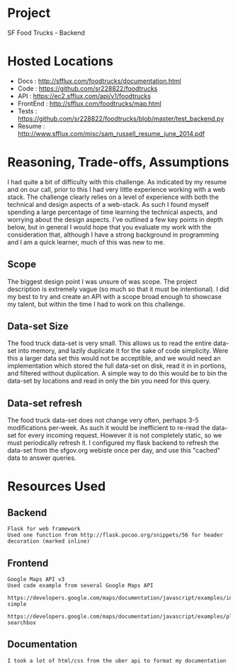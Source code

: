 Project
==============
SF Food Trucks - Backend

Hosted Locations
==============
* Docs     : http://sfflux.com/foodtrucks/documentation.html
* Code     : https://github.com/sr228822/foodtrucks
* API      : https://ec2.sfflux.com/api/v1/foodtrucks
* FrontEnd : http://sfflux.com/foodtrucks/map.html
* Tests    : https://github.com/sr228822/foodtrucks/blob/master/test_backend.py
* Resume   : http://www.sfflux.com/misc/sam_russell_resume_june_2014.pdf

Reasoning, Trade-offs, Assumptions
==============
I had quite a bit of difficulty with this challenge.  As indicated by my resume and on our call, prior to this I had very little experience working with a web stack.  The challenge clearly relies on a level of experience with both the technical and design aspects of a web-stack.  As such I found myself spending a large percentage of time learning the technical aspects, and worrying about the design aspects.  I've outlined a few key points in depth below, but in general I would hope that you evaluate my work with the consideration that, although I have a strong background in programming and I am a quick learner, much of this was new to me.

## Scope
The biggest design point I was unsure of was scope.  The project description is extremely vague (so much so that it must be intentional).  I did my best to try and create an API with a scope broad enough to showcase my talent, but within the time I had to work on this challenge.

## Data-set Size
The food truck data-set is very small.  This allows us to read the entire data-set into memory, and lazily duplicate it for the sake of code simplicity.  Were this a larger data set this would not be acceptible, and we would need an implementation which stored the full data-set on disk, read it in in portions, and filtered without duplication.  A simple way to do this would be to bin the data-set by locations and read in only the bin you need for this query.

## Data-set refresh
The food truck data-set does not change very often, perhaps 3-5 modifications per-week.  As such it would be inefficient to re-read the data-set for every incoming request.  However it is not completely static, so we must periodically refresh it.  I configured my flask backend to refresh the data-set from the sfgov.org webiste once per day, and use this "cached" data to answer queries.

Resources Used
==============
## Backend
    Flask for web framework
    Used one function from http://flask.pocoo.org/snippets/56 for header decoration (marked inline)

## Frontend
    Google Maps API v3
    Used code example from several Google Maps API
        https://developers.google.com/maps/documentation/javascript/examples/infowindow-simple
        https://developers.google.com/maps/documentation/javascript/examples/places-searchbox

## Documentation
    I took a lot of html/css from the uber api to format my documentation

